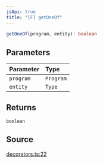 ```yaml
---
jsApi: true
title: "[F] getOneOf"
---
```


```ts
getOneOf(program, entity): boolean
```

## Parameters

| Parameter | Type      |
| :-------- | :-------- |
| `program` | `Program` |
| `entity`  | `Type`    |

## Returns

`boolean`

## Source

[decorators.ts:22](https://github.com/markcowl/cadl/blob/3db15286/packages/openapi3/src/decorators.ts#L22)
